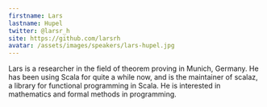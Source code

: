 ```yaml
---
firstname: Lars
lastname: Hupel
twitter: @larsr_h
site: https://github.com/larsrh
avatar: /assets/images/speakers/lars-hupel.jpg
---
```


Lars is a researcher in the field of theorem proving in Munich,
Germany. He has been using Scala for quite a while now, and is the
maintainer of scalaz, a library for functional programming in Scala. He is
interested in mathematics and formal methods in programming.